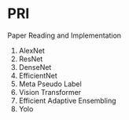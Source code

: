 # PRI
Paper Reading and Implementation

1. AlexNet
2. ResNet
3. DenseNet
4. EfficientNet
5. Meta Pseudo Label
6. Vision Transformer
7. Efficient Adaptive Ensembling
8. Yolo
